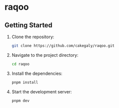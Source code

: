 # raqoo

## Getting Started

1. Clone the repository:

   ```bash
   git clone https://github.com/cakegaly/raqoo.git
   ```

2. Navigate to the project directory:

   ```bash
   cd raqoo
   ```

3. Install the dependencies:

   ```bash
   pnpm install
   ```

4. Start the development server:

   ```bash
   pnpm dev
   ```
